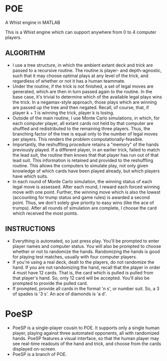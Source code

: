 # POE
A Whist engine in MATLAB

This is a Whist engine which can support anywhere from 0 to 4 computer players. 

## ALGORITHM

- I use a tree structure, in which the ambient extant deck and trick are passed to a recursive routine. 
The routine is player- and depth-agnostic, such that it may choose optimal plays at any level of the trick, and regardless of whether or not it has a human teammate. 
- Under the routine, if the trick is not finished, a set of legal moves are generated, which are then in turn passed again to the routine. In the base case, it's trivial to determine which of the available legal plays wins the trick. In a negamax-style approach, those plays which are winning are passed up the tree and then negated. Recall, of course, that, if player k + 1 is winning the trick, player k is losing. 
- Outside of the main routine, I use Monte Carlo simulations, in which, for each computer player, all extant cards not held by that computer are shuffled and redistributed to the remaining three players. Thus, the branching factor of the tree is equal only to the number of legal moves per players. This renders the problem computationally-feasible. 
- Importantly, the reshuffling procedure retains a "memory" of the hands previously played. If a different player, in an earlier trick, failed to match the lead suit, the routine then knows that that player has run out of that lead suit. This information is retained and provided to the reshuffling routine. This allows the computers to simulate play, not only given knowledge of which cards have been played already, but which players have which suits. 
- In each round of Monte Carlo simulation, the winning status of each legal move is assessed. After each round, I reward each forced winning move with one point. Further, the winning move which is also the lowest (accounting for trump status and game rules) is awarded a second point. Thus, we don't solely give priority to easy wins (like the ace of trumps). After all rounds of simulation are complete, I choose the card which received the most points.

## INSTRUCTIONS

- Everything is automated, so just press play. You'll be prompted to enter player names and computer status. You will also be prompted to choose whether or not to randomize the hands.  Randomizing the hands is good for playing test matches, usually with four computer players. 
- If you're using a real deck, dealt to the players, do not randomize the hand. If you are not randomizing the hand, recall that the player in order 4 must have 12 cards. That is, the card which is pulled is pulled from that player's hand. So, only 12 card will be accepted.  You'll also be prompted to provide the pulled card. 
- If prompted, provide all cards in the format 'n s', or number suit. So, a 3 of spades is '3 s'. An ace of diamonds is 'a d'.

# PoeSP 
- PoeSP is a single-player cousin to POE. It supports only a single human player, playing against three automated opponents, all with randomized hands. PoeSP features a visual interface, so that the human player may see real-time readouts of the hand and trick, and choose from the cards displayed on-screen.
- PoeSP is a branch of POE. 
